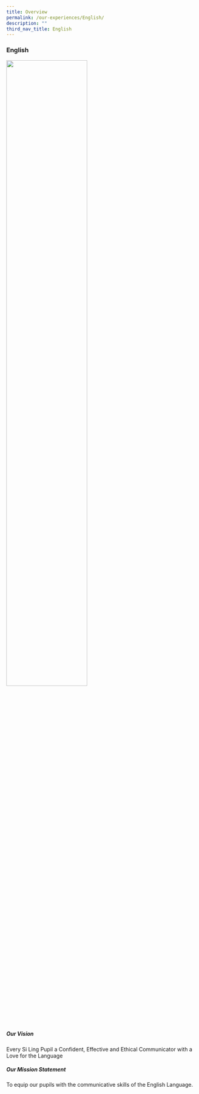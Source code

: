 ```yaml
---
title: Overview
permalink: /our-experiences/English/
description: ""
third_nav_title: English
---
```



### **English**
<img src="/images/el1.png" 
     style="width:65%" >

##### Our Vision

Every Si Ling Pupil a Confident, Effective and Ethical Communicator with a Love for the Language

##### Our Mission Statement

To equip our pupils with the communicative skills of the English Language.